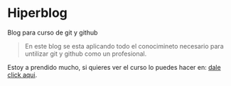 # Hiperblog
Blog para curso de git y github

> En este blog se esta aplicando todo el conocimineto necesario para untilizar git y github como un profesional.

Estoy a prendido mucho, si quieres ver el curso lo puedes hacer en: [dale click aqui](https://platzi.com/cursos/git-github/).

